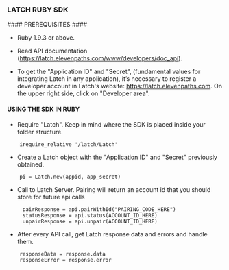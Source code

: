 ### LATCH RUBY SDK ###


#### PREREQUISITES ####

* Ruby 1.9.3 or above.

* Read API documentation (https://latch.elevenpaths.com/www/developers/doc_api).

* To get the "Application ID" and "Secret", (fundamental values for integrating Latch in any application), it’s necessary to register a developer account in Latch's website: https://latch.elevenpaths.com. On the upper right side, click on "Developer area".


#### USING THE SDK IN RUBY ####

* Require "Latch". Keep in mind where the SDK is placed inside your folder structure.
```
	irequire_relative '/latch/Latch'
```

* Create a Latch object with the "Application ID" and "Secret" previously obtained.
```
	pi = Latch.new(appid, app_secret)
```

* Call to Latch Server. Pairing will return an account id that you should store for future api calls
```
     pairResponse = api.pairWithId("PAIRING_CODE_HERE")
     statusResponse = api.status(ACCOUNT_ID_HERE)
     unpairResponse = api.unpair(ACCOUNT_ID_HERE)
```

* After every API call, get Latch response data and errors and handle them.
```
	responseData = response.data
	responseError = response.error
  ```
